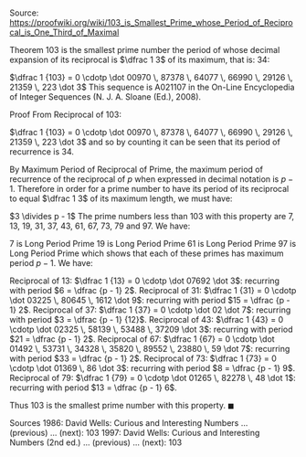 # 

Source: https://proofwiki.org/wiki/103_is_Smallest_Prime_whose_Period_of_Reciprocal_is_One_Third_of_Maximal

Theorem
$103$ is the smallest prime number the period of whose decimal expansion of its reciprocal is $\dfrac 1 3$ of its maximum, that is: $34$:

$\dfrac 1 {103} = 0 \cdotp \dot 00970 \, 87378 \, 64077 \, 66990 \, 29126 \, 21359 \, 223 \dot 3$
This sequence is A021107 in the On-Line Encyclopedia of Integer Sequences (N. J. A. Sloane (Ed.), 2008).


Proof
From Reciprocal of $103$:

$\dfrac 1 {103} = 0 \cdotp \dot 00970 \, 87378 \, 64077 \, 66990 \, 29126 \, 21359 \, 223 \dot 3$
and so by counting it can be seen that its period of recurrence is $34$.

By Maximum Period of Reciprocal of Prime, the maximum period of recurrence of the reciprocal of $p$ when expressed in decimal notation is $p - 1$.
Therefore in order for a prime number to have its period of its reciprocal to equal $\dfrac 1 3$ of its maximum length, we must have:

$3 \divides p - 1$
The prime numbers less than $103$ with this property are $7$, $13$, $19$, $31$, $37$, $43$, $61$, $67$, $73$, $79$ and $97$.
We have:

$7$ is Long Period Prime
$19$ is Long Period Prime
$61$ is Long Period Prime
$97$ is Long Period Prime
which shows that each of these primes has maximum period $p - 1$.
We have:

Reciprocal of $13$: $\dfrac 1 {13} = 0 \cdotp \dot 07692 \dot 3$: recurring with period $6 = \dfrac {p - 1} 2$.
Reciprocal of $31$: $\dfrac 1 {31} = 0 \cdotp \dot 03225 \, 80645 \, 1612 \dot 9$: recurring with period $15 = \dfrac {p - 1} 2$.
Reciprocal of $37$: $\dfrac 1 {37} = 0 \cdotp \dot 02 \dot 7$: recurring with period $3 = \dfrac {p - 1} {12}$.
Reciprocal of $43$: $\dfrac 1 {43} = 0 \cdotp \dot 02325 \, 58139 \, 53488 \, 37209 \dot 3$: recurring with period $21 = \dfrac {p - 1} 2$.
Reciprocal of $67$: $\dfrac 1 {67} = 0 \cdotp \dot 01492 \, 53731 \, 34328 \, 35820 \, 89552 \, 23880 \, 59 \dot 7$: recurring with period $33 = \dfrac {p - 1} 2$.
Reciprocal of $73$: $\dfrac 1 {73} = 0 \cdotp \dot 01369 \, 86 \dot 3$: recurring with period $8 = \dfrac {p - 1} 9$.
Reciprocal of $79$: $\dfrac 1 {79} = 0 \cdotp \dot 01265 \, 82278 \, 48 \dot 1$: recurring with period $13 = \dfrac {p - 1} 6$.

Thus $103$ is the smallest prime number with this property.
$\blacksquare$


Sources
1986: David Wells: Curious and Interesting Numbers ... (previous) ... (next): $103$
1997: David Wells: Curious and Interesting Numbers (2nd ed.) ... (previous) ... (next): $103$




